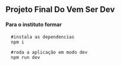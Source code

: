 ## Projeto Final Do Vem Ser Dev 

#### Para o instituto formar

```
  #instala as dependencias
  npm i

  #roda a aplicação em modo dev
  npm run dev
```

